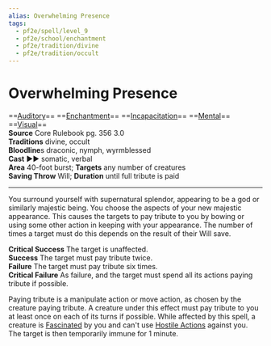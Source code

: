 ```yaml
---
alias: Overwhelming Presence
tags:
  - pf2e/spell/level_9
  - pf2e/school/enchantment
  - pf2e/tradition/divine
  - pf2e/tradition/occult
---
```


# Overwhelming Presence

==[Auditory](../../../Traits/Auditory.md)== ==[Enchantment](../../../Traits/Enchantment.md)== ==[Incapacitation](../../../Traits/Incapacitation.md)== ==[Mental](../../../Traits/Mental.md)== ==[Visual](../../../Traits/Visual.md)==  
__Source__ Core Rulebook pg. 356 3.0  
**Traditions** divine, occult  
**Bloodline**s draconic, nymph, wyrmblessed  
**Cast** ►► somatic, verbal  
**Area** 40-foot burst; **Targets** any number of creatures  
**Saving Throw** Will; **Duration** until full tribute is paid

---

You surround yourself with supernatural splendor, appearing to be a god or similarly majestic being. You choose the aspects of your new majestic appearance. This causes the targets to pay tribute to you by bowing or using some other action in keeping with your appearance. The number of times a target must do this depends on the result of their Will save.

**Critical Success** The target is unaffected.  
**Success** The target must pay tribute twice.  
**Failure** The target must pay tribute six times.  
**Critical Failure** As failure, and the target must spend all its actions paying tribute if possible.

Paying tribute is a manipulate action or move action, as chosen by the creature paying tribute. A creature under this effect must pay tribute to you at least once on each of its turns if possible. While affected by this spell, a creature is [Fascinated](../../../Conditions/Fascinated.md) by you and can't use [Hostile Actions](../../../Rules/Hostile%20Actions.md) against you. The target is then temporarily immune for 1 minute.

